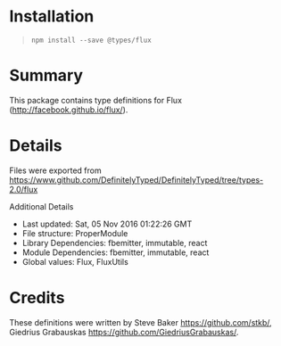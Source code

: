 # Installation
> `npm install --save @types/flux`

# Summary
This package contains type definitions for Flux (http://facebook.github.io/flux/).

# Details
Files were exported from https://www.github.com/DefinitelyTyped/DefinitelyTyped/tree/types-2.0/flux

Additional Details
 * Last updated: Sat, 05 Nov 2016 01:22:26 GMT
 * File structure: ProperModule
 * Library Dependencies: fbemitter, immutable, react
 * Module Dependencies: fbemitter, immutable, react
 * Global values: Flux, FluxUtils

# Credits
These definitions were written by Steve Baker <https://github.com/stkb/>, Giedrius Grabauskas <https://github.com/GiedriusGrabauskas/>.

